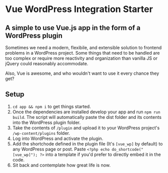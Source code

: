 # Vue WordPress Integration Starter

## A simple to use Vue.js app in the form of a WordPress plugin

Sometimes we need a modern, flexibile, and extensible solution to frontend problems in a WordPress project. Some things that need to be handled are too complex or require more reactivity and organization than vanilla JS or jQuery could reasonably accommodate.

Also, Vue is awesome, and who wouldn't want to use it every chance they get?

## Setup

1. `cd app && npm i` to get things started.
2. Once the dependencies are installed develop your app and run `npm run build`. The script will automatically paste the dist folder and its contents into the WordPress plugin folder.
3. Take the contents of `/plugin` and upload it to your WordPress project's `/wp-content/plugins` folder.
4. Log into WordPress and activate the plugin.
5. Add the shortchode defined in the plugin file (It's `[vue_wp]` by default) to any WordPress page  or post. Paste `<?php echo do_shortcode("[vue_wp]"); ?>` into a template if you'd prefer to directly embed it in the code.
6. Sit back and contemplate how great life is now.
